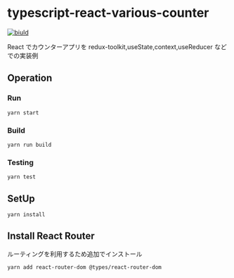 # typescript-react-various-counter

[![biuld](https://github.com/hironomiu/typescript-react-various-counter/actions/workflows/build.yml/badge.svg)](https://github.com/hironomiu/typescript-react-various-counter/actions/workflows/build.yml)

React でカウンターアプリを redux-toolkit,useState,context,useReducer などでの実装例

## Operation

### Run

```
yarn start
```

### Build

```
yarn run build
```

### Testing

```
yarn test
```

## SetUp

```
yarn install
```

## Install React Router

ルーティングを利用するため追加でインストール

```
yarn add react-router-dom @types/react-router-dom
```
